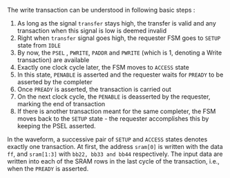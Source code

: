 The write transaction can be understood in following basic steps :

1. As long as the signal `transfer` stays high, the transfer is valid and any transaction when this signal is low is deemed invalid
2. Right when `transfer` signal goes high, the requester FSM goes to `SETUP` state from `IDLE`
3. By now, the `PSEL` , `PWRITE`, `PADDR` and `PWRITE` (which is 1, denoting a Write transaction) are available
4. Exactly one clock cycle later, the FSM moves to `ACCESS` state
5. In this state, `PENABLE` is asserted and the requester waits for `PREADY` to be asserted by the completer
6. Once `PREADY` is asserted, the transaction is carried out
7. On the next clock cycle, the `PENABLE` is deasserted by the requester, marking the end of transaction
8. If there is another transaction meant for the same completer, the FSM moves back to the `SETUP` state - the requester accomplishes this by keeping the PSEL asserted.

In the waveform, a successive pair of `SETUP` and `ACCESS` states denotes exactly one transaction. At first, the address `sram[0]` is written with the data `ff`, and `sram[1:3]` with `bb22, bb33 and bb44` respectively. The input data are written into each of the SRAM rows in the last cycle of the transaction, i.e., when the `PREADY` is asserted.